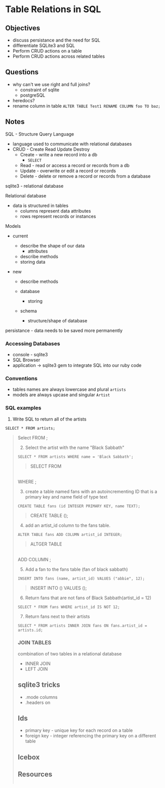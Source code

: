 # Table Relations in SQL

## Objectives

- discuss persistance and the need for SQL
- differentiate SQLite3 and SQL
- Perform CRUD actions on a table
- Perform CRUD actions across related tables

## Questions

- why can't we use right and full joins?
  - constraint of sqlite
  - postgreSQL
- heredocs?
- rename column in table
  `ALTER TABLE Test1 RENAME COLUMN foo TO baz;`

## Notes

SQL - Structure Query Language

  - language used to communicate with relational databases
  - CRUD - Create Read Update Destroy
    - Create - write a new record into a db
      - `SELECT`
    - Read - read or access a record or records from a db
    - Update - overwrite or edit a record or records
    - Delete - delete or remove a record or records from a database

sqlite3 - relational database

Relational database

- data is structured in tables
  - columns represent data attributes
  - rows represent records or instances

Models
  - current
    - describe the shape of our data
      - attributes
    - describe methods
    - storing data

  - new
    - describe methods

    - database
      - storing

    - schema
      - structure/shape of database

persistance - data needs to be saved more permanently

### Accessing Databases

- console - sqlite3
- SQL Browser
- application -> sqlite3 gem to integrate SQL into our ruby code


### Conventions

- tables names are always lowercase and plural `artists`
- models are always upcase and singular `Artist`

### SQL examples

1. Write SQL to return all of the artists

`SELECT * FROM artists;`

> Select <comma separated column names> FROM <table name>;

2. Select the artist with the name "Black Sabbath"

`SELECT * FROM artists WHERE name = 'Black Sabbath';`

> SELECT <columns> FROM <table> WHERE <condition>;

3. create a table named fans with an autoincrementing ID that is a primary key and name field of type text

`CREATE TABLE fans (id INTEGER PRIMARY KEY, name TEXT);`

> CREATE TABLE <new table name> (<comma separated column descriptions>);

4. add an artist_id column to the fans table.

`ALTER TABLE fans ADD COLUMN artist_id INTEGER;`

> ALTGER TABLE <table name> ADD COLUMN <new column name> <datatype>;

5. Add a fan to the fans table (fan of black sabbath)

`INSERT INTO fans (name, artist_id) VALUES ("abbie", 12);`

> INSERT INTO <tablename> (<columns>) VALUES (<values for each column>);

6. Return fans that are not fans of Black Sabbath(artist_id = 12)

`SELECT * FROM fans WHERE artist_id IS NOT 12;`

7. Return fans next to their artists

`SELECT * FROM artists INNER JOIN fans ON fans.artist_id = artists.id;`

### JOIN TABLES

combination of two tables in a relational database

- INNER JOIN
- LEFT JOIN


## sqlite3 tricks

- .mode columns
- .headers on


## Ids

- primary key - unique key for each record on a table
- foreign key - integer referencing the primary key on a different table

## Icebox

## Resources
